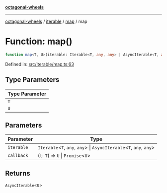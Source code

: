 [**octagonal-wheels**](../../../README.md)

***

[octagonal-wheels](../../../modules.md) / [iterable](../../README.md) / [map](../README.md) / map

# Function: map()

```ts
function map<T, U>(iterable: Iterable<T, any, any> | AsyncIterable<T, any, any>, callback: (t: T) => U | Promise<U>): AsyncIterable<U>;
```

Defined in: [src/iterable/map.ts:63](https://github.com/vrtmrz/octagonal-wheels/blob/main/src/iterable/map.ts#L63)

## Type Parameters

| Type Parameter |
| ------ |
| `T` |
| `U` |

## Parameters

| Parameter | Type |
| ------ | ------ |
| `iterable` | `Iterable`\<`T`, `any`, `any`\> \| `AsyncIterable`\<`T`, `any`, `any`\> |
| `callback` | (`t`: `T`) => `U` \| `Promise`\<`U`\> |

## Returns

`AsyncIterable`\<`U`\>
